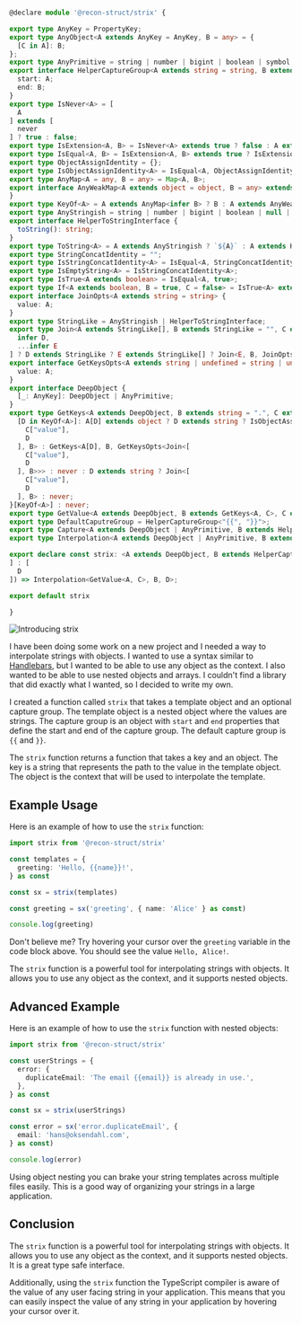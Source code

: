```index.d.ts

@declare module '@recon-struct/strix' {

export type AnyKey = PropertyKey;
export type AnyObject<A extends AnyKey = AnyKey, B = any> = {
  [C in A]: B;
};
export type AnyPrimitive = string | number | bigint | boolean | symbol | null | undefined;
export interface HelperCaptureGroup<A extends string = string, B extends string = string> {
  start: A;
  end: B;
}
export type IsNever<A> = [
  A
] extends [
  never
] ? true : false;
export type IsExtension<A, B> = IsNever<A> extends true ? false : A extends B ? true : false;
export type IsEqual<A, B> = IsExtension<A, B> extends true ? IsExtension<B, A> extends true ? true : false : false;
export type ObjectAssignIdentity = {};
export type IsObjectAssignIdentity<A> = IsEqual<A, ObjectAssignIdentity>;
export type AnyMap<A = any, B = any> = Map<A, B>;
export interface AnyWeakMap<A extends object = object, B = any> extends WeakMap<A, B> {
}
export type KeyOf<A> = A extends AnyMap<infer B> ? B : A extends AnyWeakMap<infer C> ? C : keyof A;
export type AnyStringish = string | number | bigint | boolean | null | undefined;
export interface HelperToStringInterface {
  toString(): string;
}
export type ToString<A> = A extends AnyStringish ? `${A}` : A extends HelperToStringInterface ? ReturnType<A["toString"]> : never;
export type StringConcatIdentity = "";
export type IsStringConcatIdentity<A> = IsEqual<A, StringConcatIdentity>;
export type IsEmptyString<A> = IsStringConcatIdentity<A>;
export type IsTrue<A extends boolean> = IsEqual<A, true>;
export type If<A extends boolean, B = true, C = false> = IsTrue<A> extends true ? B : C;
export interface JoinOpts<A extends string = string> {
  value: A;
}
export type StringLike = AnyStringish | HelperToStringInterface;
export type Join<A extends StringLike[], B extends StringLike = "", C extends JoinOpts = JoinOpts<"">> = A extends [
  infer D,
  ...infer E
] ? D extends StringLike ? E extends StringLike[] ? Join<E, B, JoinOpts<If<IsEmptyString<C["value"]>, ToString<D>, `${C["value"]}${ToString<B>}${ToString<D>}`>>> : never : never : C["value"];
export interface GetKeysOpts<A extends string | undefined = string | undefined> {
  value: A;
}
export interface DeepObject {
  [_: AnyKey]: DeepObject | AnyPrimitive;
}
export type GetKeys<A extends DeepObject, B extends string = ".", C extends GetKeysOpts = GetKeysOpts<"">> = A extends object ? {
  [D in KeyOf<A>]: A[D] extends object ? D extends string ? IsObjectAssignIdentity<A> extends true ? Join<[
    C["value"],
    D
  ], B> : GetKeys<A[D], B, GetKeysOpts<Join<[
    C["value"],
    D
  ], B>>> : never : D extends string ? Join<[
    C["value"],
    D
  ], B> : never;
}[KeyOf<A>] : never;
export type GetValue<A extends DeepObject, B extends GetKeys<A, C>, C extends string = "."> = B extends `${infer D}${C}${infer E}` ? A[D] extends DeepObject ? E extends GetKeys<A[D], C> ? GetValue<A[D], E, C> : never : never : A[B];
export type DefaultCaputreGroup = HelperCaptureGroup<"{{", "}}">;
export type Capture<A extends DeepObject | AnyPrimitive, B extends HelperCaptureGroup = DefaultCaputreGroup, C extends string = never> = A extends `${string}${B["start"]}${infer D}${B["end"]}${infer E}` ? Capture<E, B, C | D> : C;
export type Interpolation<A extends DeepObject | AnyPrimitive, B extends HelperCaptureGroup = DefaultCaputreGroup, C extends AnyObject<Capture<A, B>, string> = AnyObject<Capture<A, B>, string>, D extends DeepObject | AnyPrimitive = A, E extends Capture<A, B> = Capture<A, B>> = D extends `${infer F}${B["start"]}${infer G}${B["end"]}${infer H}` ? G extends E ? Interpolation<A, B, C, `${F}${C[G]}${H}`, E> : never : D;

export declare const strix: <A extends DeepObject, B extends HelperCaptureGroup<string, string> = DefaultCaputreGroup>(templates: A, captureGroup?: B) => <C extends GetKeys<A>, D extends AnyObject<Capture<GetValue<A, C>, B, never>, string>>(key: C, ...params: Capture<GetValue<A, C>, B> extends never ? [
] : [
  D
]) => Interpolation<GetValue<A, C>, B, D>;

export default strix

}
```

![Introducing strix](https://storage.googleapis.com/hox-io-blog-assets/2024-05-20-yeah-buddy.webp)

I have been doing some work on a new project and I needed a way to interpolate
strings with objects. I wanted to use a syntax similar to
[Handlebars](https://handlebarsjs.com/), but I wanted to be able to use any
object as the context. I also wanted to be able to use nested objects and
arrays. I couldn't find a library that did exactly what I wanted, so I decided
to write my own.

I created a function called `strix` that takes a template object and an optional
capture group. The template object is a nested object where the values are
strings. The capture group is an object with `start` and `end` properties that
define the start and end of the capture group. The default capture group is
`{{` and `}}`.

The `strix` function returns a function that takes a key and an object. The key
is a string that represents the path to the value in the template object. The
object is the context that will be used to interpolate the template.

## Example Usage

Here is an example of how to use the `strix` function:

```typescript
import strix from '@recon-struct/strix'

const templates = {
  greeting: 'Hello, {{name}}!',
} as const

const sx = strix(templates)

const greeting = sx('greeting', { name: 'Alice' } as const)

console.log(greeting)
```

Don't believe me? Try hovering your cursor over the `greeting` variable in the
code block above. You should see the value `Hello, Alice!`.

The `strix` function is a powerful tool for interpolating strings with objects.
It allows you to use any object as the context, and it supports nested objects.

## Advanced Example

Here is an example of how to use the `strix` function with nested objects:

```typescript
import strix from '@recon-struct/strix'

const userStrings = {
  error: {
    duplicateEmail: 'The email {{email}} is already in use.',
  },
} as const

const sx = strix(userStrings)

const error = sx('error.duplicateEmail', {
  email: 'hans@oksendahl.com',
} as const)

console.log(error)
```

Using object nesting you can brake your string templates across multiple files
easily. This is a good way of organizing your strings in a large application.

## Conclusion

The `strix` function is a powerful tool for interpolating strings with objects.
It allows you to use any object as the context, and it supports nested objects.
It is a great type safe interface.

Additionally, using the `strix` function the TypeScript compiler is aware of the
value of any user facing string in your application. This means that you can
easily inspect the value of any string in your application by hovering your
cursor over it.
